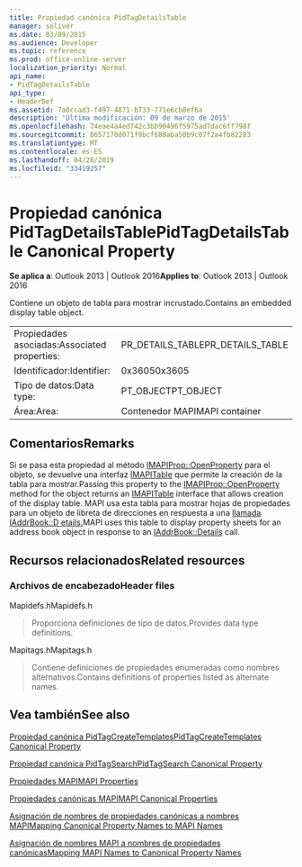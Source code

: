 ```yaml
---
title: Propiedad canónica PidTagDetailsTable
manager: soliver
ms.date: 03/09/2015
ms.audience: Developer
ms.topic: reference
ms.prod: office-online-server
localization_priority: Normal
api_name:
- PidTagDetailsTable
api_type:
- HeaderDef
ms.assetid: 7a0ccad3-f497-4871-b733-771e6cb8ef6a
description: 'Última modificación: 09 de marzo de 2015'
ms.openlocfilehash: 74eae4a4ed742c3bb90496f5975ad7dac6ff798f
ms.sourcegitcommit: 8657170d071f9bcf680aba50b9c07f2a4fb82283
ms.translationtype: MT
ms.contentlocale: es-ES
ms.lasthandoff: 04/28/2019
ms.locfileid: "33419257"
---
```

# <a name="pidtagdetailstable-canonical-property"></a><span data-ttu-id="f00f3-103">Propiedad canónica PidTagDetailsTable</span><span class="sxs-lookup"><span data-stu-id="f00f3-103">PidTagDetailsTable Canonical Property</span></span>

  
  
<span data-ttu-id="f00f3-104">**Se aplica a**: Outlook 2013 | Outlook 2016</span><span class="sxs-lookup"><span data-stu-id="f00f3-104">**Applies to**: Outlook 2013 | Outlook 2016</span></span> 
  
<span data-ttu-id="f00f3-105">Contiene un objeto de tabla para mostrar incrustado.</span><span class="sxs-lookup"><span data-stu-id="f00f3-105">Contains an embedded display table object.</span></span>
  
|||
|:-----|:-----|
|<span data-ttu-id="f00f3-106">Propiedades asociadas:</span><span class="sxs-lookup"><span data-stu-id="f00f3-106">Associated properties:</span></span>  <br/> |<span data-ttu-id="f00f3-107">PR_DETAILS_TABLE</span><span class="sxs-lookup"><span data-stu-id="f00f3-107">PR_DETAILS_TABLE</span></span>  <br/> |
|<span data-ttu-id="f00f3-108">Identificador:</span><span class="sxs-lookup"><span data-stu-id="f00f3-108">Identifier:</span></span>  <br/> |<span data-ttu-id="f00f3-109">0x3605</span><span class="sxs-lookup"><span data-stu-id="f00f3-109">0x3605</span></span>  <br/> |
|<span data-ttu-id="f00f3-110">Tipo de datos:</span><span class="sxs-lookup"><span data-stu-id="f00f3-110">Data type:</span></span>  <br/> |<span data-ttu-id="f00f3-111">PT_OBJECT</span><span class="sxs-lookup"><span data-stu-id="f00f3-111">PT_OBJECT</span></span>  <br/> |
|<span data-ttu-id="f00f3-112">Área:</span><span class="sxs-lookup"><span data-stu-id="f00f3-112">Area:</span></span>  <br/> |<span data-ttu-id="f00f3-113">Contenedor MAPI</span><span class="sxs-lookup"><span data-stu-id="f00f3-113">MAPI container</span></span>  <br/> |
   
## <a name="remarks"></a><span data-ttu-id="f00f3-114">Comentarios</span><span class="sxs-lookup"><span data-stu-id="f00f3-114">Remarks</span></span>

<span data-ttu-id="f00f3-115">Si se pasa esta propiedad al método [IMAPIProp::OpenProperty](imapiprop-openproperty.md) para el objeto, se devuelve una interfaz [IMAPITable](imapitableiunknown.md) que permite la creación de la tabla para mostrar.</span><span class="sxs-lookup"><span data-stu-id="f00f3-115">Passing this property to the [IMAPIProp::OpenProperty](imapiprop-openproperty.md) method for the object returns an [IMAPITable](imapitableiunknown.md) interface that allows creation of the display table.</span></span> <span data-ttu-id="f00f3-116">MAPI usa esta tabla para mostrar hojas de propiedades para un objeto de libreta de direcciones en respuesta a una [llamada IAddrBook::D etails.](iaddrbook-details.md)</span><span class="sxs-lookup"><span data-stu-id="f00f3-116">MAPI uses this table to display property sheets for an address book object in response to an [IAddrBook::Details](iaddrbook-details.md) call.</span></span> 
  
## <a name="related-resources"></a><span data-ttu-id="f00f3-117">Recursos relacionados</span><span class="sxs-lookup"><span data-stu-id="f00f3-117">Related resources</span></span>

### <a name="header-files"></a><span data-ttu-id="f00f3-118">Archivos de encabezado</span><span class="sxs-lookup"><span data-stu-id="f00f3-118">Header files</span></span>

<span data-ttu-id="f00f3-119">Mapidefs.h</span><span class="sxs-lookup"><span data-stu-id="f00f3-119">Mapidefs.h</span></span>
  
> <span data-ttu-id="f00f3-120">Proporciona definiciones de tipo de datos.</span><span class="sxs-lookup"><span data-stu-id="f00f3-120">Provides data type definitions.</span></span>
    
<span data-ttu-id="f00f3-121">Mapitags.h</span><span class="sxs-lookup"><span data-stu-id="f00f3-121">Mapitags.h</span></span>
  
> <span data-ttu-id="f00f3-122">Contiene definiciones de propiedades enumeradas como nombres alternativos.</span><span class="sxs-lookup"><span data-stu-id="f00f3-122">Contains definitions of properties listed as alternate names.</span></span>
    
## <a name="see-also"></a><span data-ttu-id="f00f3-123">Vea también</span><span class="sxs-lookup"><span data-stu-id="f00f3-123">See also</span></span>



[<span data-ttu-id="f00f3-124">Propiedad canónica PidTagCreateTemplates</span><span class="sxs-lookup"><span data-stu-id="f00f3-124">PidTagCreateTemplates Canonical Property</span></span>](pidtagcreatetemplates-canonical-property.md)
  
[<span data-ttu-id="f00f3-125">Propiedad canónica PidTagSearch</span><span class="sxs-lookup"><span data-stu-id="f00f3-125">PidTagSearch Canonical Property</span></span>](pidtagsearch-canonical-property.md)


[<span data-ttu-id="f00f3-126">Propiedades MAPI</span><span class="sxs-lookup"><span data-stu-id="f00f3-126">MAPI Properties</span></span>](mapi-properties.md)
  
[<span data-ttu-id="f00f3-127">Propiedades canónicas MAPI</span><span class="sxs-lookup"><span data-stu-id="f00f3-127">MAPI Canonical Properties</span></span>](mapi-canonical-properties.md)
  
[<span data-ttu-id="f00f3-128">Asignación de nombres de propiedades canónicas a nombres MAPI</span><span class="sxs-lookup"><span data-stu-id="f00f3-128">Mapping Canonical Property Names to MAPI Names</span></span>](mapping-canonical-property-names-to-mapi-names.md)
  
[<span data-ttu-id="f00f3-129">Asignación de nombres MAPI a nombres de propiedades canónicas</span><span class="sxs-lookup"><span data-stu-id="f00f3-129">Mapping MAPI Names to Canonical Property Names</span></span>](mapping-mapi-names-to-canonical-property-names.md)

